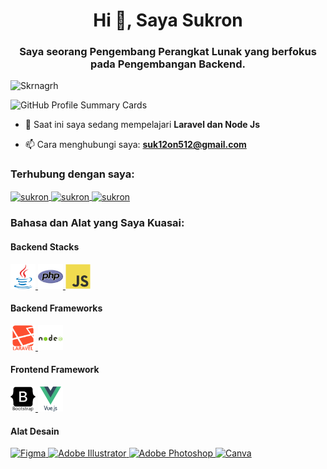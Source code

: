 <h1 align="center">Hi 👋, Saya Sukron</h1>
<h3 align="center">Saya seorang Pengembang Perangkat Lunak yang berfokus pada Pengembangan Backend.</h3>

<p align="left"> 
  <img src="https://komarev.com/ghpvc/?username=Skrnagrh&label=Profile%20views&color=0e75b6&style=flat" alt="Skrnagrh" /> 
</p>

![GitHub Profile Summary Cards](https://github-profile-summary-cards.vercel.app/api/cards/profile-details?username=Skrnagrh&theme=github)

- 🌱 Saat ini saya sedang mempelajari **Laravel dan Node Js**

- 📫 Cara menghubungi saya: **suk12on512@gmail.com**

<h3 align="left">Terhubung dengan saya:</h3>
<p align="left">
  <a href="https://linkedin.com/in/sukron/" target="blank">
    <img align="center" src="https://raw.githubusercontent.com/rahuldkjain/github-profile-readme-generator/master/src/images/icons/Social/linked-in-alt.svg" alt="sukron" height="30" width="40" />
  </a>  
  <a href="https://www.instagram.com/skrnagrh/" target="blank">
    <img align="center" src="https://raw.githubusercontent.com/rahuldkjain/github-profile-readme-generator/master/src/images/icons/Social/instagram.svg" alt="sukron" height="30" width="40" />
  </a>  
  <a href="https://id.pinterest.com/skrnagrh/picsart/" target="blank">
    <img align="center" src="https://raw.githubusercontent.com/rahuldkjain/github-profile-readme-generator/master/src/images/icons/Social/pinterest.svg" alt="sukron" height="30" width="40" />
  </a> 
</p>

<h3 align="left">Bahasa dan Alat yang Saya Kuasai:</h3>
<p align="left"> 
  <h4>Backend Stacks</h4>
  <p>
    <a href="https://www.java.com" target="_blank" rel="noreferrer"> 
      <img src="https://raw.githubusercontent.com/devicons/devicon/master/icons/java/java-original.svg" alt="java" width="40" height="40"/> 
    </a> 
    <a href="https://www.php.net" target="_blank" rel="noreferrer"> 
      <img src="https://raw.githubusercontent.com/devicons/devicon/master/icons/php/php-original.svg" alt="php" width="40" height="40"/> 
    </a>
    <a href="https://www.javascript.com" target="_blank" rel="noreferrer"> 
      <img src="https://raw.githubusercontent.com/devicons/devicon/master/icons/javascript/javascript-original.svg" alt="javascript" width="40" height="40"/> 
    </a>
      </p>
  
  <h4>Backend Frameworks</h4>
  <p>
    <a href="https://laravel.com/" target="_blank" rel="noreferrer"> 
      <img src="https://raw.githubusercontent.com/devicons/devicon/master/icons/laravel/laravel-plain-wordmark.svg" alt="laravel" width="40" height="40"/> 
    </a> 
    <a href="https://nodejs.org" target="_blank" rel="noreferrer"> 
      <img src="https://raw.githubusercontent.com/devicons/devicon/master/icons/nodejs/nodejs-original-wordmark.svg" alt="nodejs" width="40" height="40"/> 
    </a> 
  </p>

  <h4>Frontend Framework</h4>
  <p>
    <a href="https://getbootstrap.com/" target="_blank" rel="noreferrer"> 
      <img src="https://raw.githubusercontent.com/devicons/devicon/master/icons/bootstrap/bootstrap-plain-wordmark.svg" alt="bootstrap" width="40" height="40"/> 
    </a>
    <a href="https://vuejs.org/" target="_blank" rel="noreferrer"> 
      <img src="https://raw.githubusercontent.com/devicons/devicon/master/icons/vuejs/vuejs-original-wordmark.svg" alt="vuejs" width="40" height="40"/> 
    </a>
  </p>

<h4>Alat Desain</h4>
<p>
  <a href="https://www.figma.com" target="_blank" rel="noreferrer"> 
    <img src="https://example.com/figma-icon.png" alt="Figma" width="40" height="40"/> 
  </a>
  <a href="https://www.adobe.com/products/illustrator.html" target="_blank" rel="noreferrer"> 
    <img src="https://example.com/illustrator-icon.png" alt="Adobe Illustrator" width="40" height="40"/> 
  </a>
  <a href="https://www.adobe.com/products/photoshop.html" target="_blank" rel="noreferrer"> 
    <img src="https://example.com/photoshop-icon.png" alt="Adobe Photoshop" width="40" height="40"/> 
  </a>
  <a href="https://www.canva.com" target="_blank" rel="noreferrer"> 
    <img src="https://example.com/canva-icon.png" alt="Canva" width="40" height="40"/> 
  </a>
</p>



</p>

